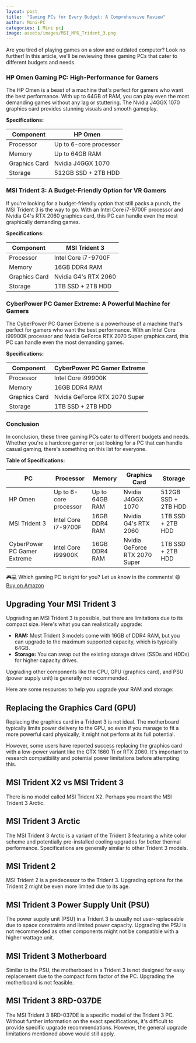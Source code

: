 ```yaml
---
layout: post
title:  "Gaming PCs for Every Budget: A Comprehensive Review"
author: Mini-PC
categories: [ Mini pc]
image: assets/images/MSI_MPG_Trident_3.png
--- 
```


Are you tired of playing games on a slow and outdated computer? Look no further! In this article, we'll be reviewing three gaming PCs that cater to different budgets and needs.

### HP Omen Gaming PC: High-Performance for Gamers

The HP Omen is a beast of a machine that's perfect for gamers who want the best performance. With up to 64GB of RAM, you can play even the most demanding games without any lag or stuttering. The Nvidia J4GGX 1070 graphics card provides stunning visuals and smooth gameplay.

**Specifications:**

| Component | HP Omen |
| --- | --- |
| Processor | Up to 6-core processor |
| Memory | Up to 64GB RAM |
| Graphics Card | Nvidia J4GGX 1070 |
| Storage | 512GB SSD + 2TB HDD |

### MSI Trident 3: A Budget-Friendly Option for VR Gamers

If you're looking for a budget-friendly option that still packs a punch, the MSI Trident 3 is the way to go. With an Intel Core i7-9700F processor and Nvidia G4's RTX 2060 graphics card, this PC can handle even the most graphically demanding games.

**Specifications:**

| Component | MSI Trident 3 |
| --- | --- |
| Processor | Intel Core i7-9700F |
| Memory | 16GB DDR4 RAM |
| Graphics Card | Nvidia G4's RTX 2060 |
| Storage | 1TB SSD + 2TB HDD |

### CyberPower PC Gamer Extreme: A Powerful Machine for Gamers

The CyberPower PC Gamer Extreme is a powerhouse of a machine that's perfect for gamers who want the best performance. With an Intel Core i99900K processor and Nvidia GeForce RTX 2070 Super graphics card, this PC can handle even the most demanding games.

**Specifications:**

| Component | CyberPower PC Gamer Extreme |
| --- | --- |
| Processor | Intel Core i99900K |
| Memory | 16GB DDR4 RAM |
| Graphics Card | Nvidia GeForce RTX 2070 Super |
| Storage | 1TB SSD + 2TB HDD |

### Conclusion

In conclusion, these three gaming PCs cater to different budgets and needs. Whether you're a hardcore gamer or just looking for a PC that can handle casual gaming, there's something on this list for everyone.

**Table of Specifications:**

| PC | Processor | Memory | Graphics Card | Storage |
| --- | --- | --- | --- | --- |
| HP Omen | Up to 6-core processor | Up to 64GB RAM | Nvidia J4GGX 1070 | 512GB SSD + 2TB HDD |
| MSI Trident 3 | Intel Core i7-9700F | 16GB DDR4 RAM | Nvidia G4's RTX 2060 | 1TB SSD + 2TB HDD |
| CyberPower PC Gamer Extreme | Intel Core i99900K | 16GB DDR4 RAM | Nvidia GeForce RTX 2070 Super | 1TB SSD + 2TB HDD |

🎮💻 Which gaming PC is right for you? Let us know in the comments! 😄 [Buy on Amazon](https://amzn.to/3VTa2pR) 


## Upgrading Your MSI Trident 3

Upgrading an MSI Trident 3 is possible, but there are limitations due to its compact size. Here's what you can realistically upgrade:

* **RAM:** Most Trident 3 models come with 16GB of DDR4 RAM, but you can upgrade to the maximum supported capacity, which is typically 64GB.
* **Storage:** You can swap out the existing storage drives (SSDs and HDDs) for higher capacity drives.

Upgrading other components like the CPU, GPU (graphics card), and PSU (power supply unit) is generally not recommended. 

Here are some resources to help you upgrade your RAM and storage:


## Replacing the Graphics Card (GPU)

Replacing the graphics card in a Trident 3 is not ideal. The motherboard typically limits power delivery to the GPU, so even if you manage to fit a more powerful card physically, it might not perform at its full potential. 

However, some users have reported success replacing the graphics card with a low-power variant like the GTX 1660 Ti or RTX 2060. It's important to research compatibility and potential power limitations before attempting this.

## MSI Trident X2 vs MSI Trident 3

There is no model called MSI Trident X2. Perhaps you meant the MSI Trident 3 Arctic.

## MSI Trident 3 Arctic

The MSI Trident 3 Arctic is a variant of the Trident 3 featuring a white color scheme and potentially pre-installed cooling upgrades for better thermal performance. Specifications are generally similar to other Trident 3 models.

## MSI Trident 2

MSI Trident 2 is a predecessor to the Trident 3. Upgrading options for the Trident 2 might be even more limited due to its age.

## MSI Trident 3 Power Supply Unit (PSU)

The power supply unit (PSU) in a Trident 3 is usually not user-replaceable due to space constraints and limited power capacity. Upgrading the PSU is not recommended as other components might not be compatible with a higher wattage unit.

## MSI Trident 3 Motherboard

Similar to the PSU, the motherboard in a Trident 3 is not designed for easy replacement due to the compact form factor of the PC. Upgrading the motherboard is not feasible.

## MSI Trident 3 8RD-037DE

The MSI Trident 3 8RD-037DE is a specific model of the Trident 3 PC. Without further information on the exact specifications, it's difficult to provide specific upgrade recommendations. However, the general upgrade limitations mentioned above would still apply.
